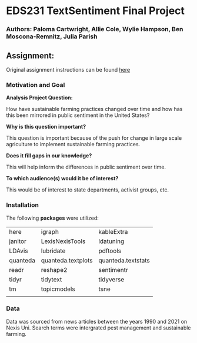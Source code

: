 # EDS231 TextSentiment Final Project

### Authors: Paloma Cartwright, Allie Cole, Wylie Hampson, Ben Moscona-Remnitz, Julia Parish

## Assignment:

Original assignment instructions can be found [here](https://maro406.github.io/EDS_231-text-sentiment/Group_Project.html)

### Motivation and Goal

**Analysis Project Question:** 

How have sustainable farming practices changed over time and how has this been mirrored in public sentiment in the United States?

**Why is this question important?**

This question is important because of the push for change in large scale agriculture to implement sustainable farming practices.

**Does it fill gaps in our knowledge?**

This will help inform the differences in public sentiment over time.

**To which audience(s) would it be of interest?**

This would be of interest to state departments, activist groups, etc. 


### Installation

The following **packages** were utilized:

|            |            |                |
| ---------- | -----------| ---------------|
| here       | igraph     |  kableExtra    | 
| janitor    | LexisNexisTools| ldatuning  |
| LDAvis     | lubridate  |  pdftools      |
| quanteda   | quanteda.textplots | quanteda.textstats |
| readr      | reshape2   | sentimentr     |
| tidyr      | tidytext   | tidyverse      |
| tm         | topicmodels | tsne          |
|            |            |                |


### Data

Data was sourced from news articles between the years 1990 and 2021 on Nexis Uni. Search terms were intergrated pest management and sustainable farming.
